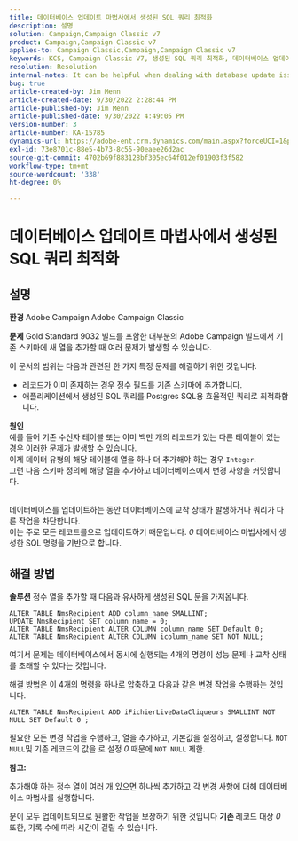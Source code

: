 ```yaml
---
title: 데이터베이스 업데이트 마법사에서 생성된 SQL 쿼리 최적화
description: 설명
solution: Campaign,Campaign Classic v7
product: Campaign,Campaign Classic v7
applies-to: Campaign Classic,Campaign,Campaign Classic v7
keywords: KCS, Campaign Classic V7, 생성된 SQL 쿼리 최적화, 데이터베이스 업데이트 마법사
resolution: Resolution
internal-notes: It can be helpful when dealing with database update issues with big tables
bug: true
article-created-by: Jim Menn
article-created-date: 9/30/2022 2:28:44 PM
article-published-by: Jim Menn
article-published-date: 9/30/2022 4:49:05 PM
version-number: 3
article-number: KA-15785
dynamics-url: https://adobe-ent.crm.dynamics.com/main.aspx?forceUCI=1&pagetype=entityrecord&etn=knowledgearticle&id=f9d8b92d-cc40-ed11-9db1-0022480866ad
exl-id: 73e8701c-88e5-4b73-8c55-90eaee26d2ac
source-git-commit: 4702b69f883128bf305ec64f012ef01903f3f582
workflow-type: tm+mt
source-wordcount: '338'
ht-degree: 0%

---
```


# 데이터베이스 업데이트 마법사에서 생성된 SQL 쿼리 최적화

## 설명


<b>환경</b>
Adobe Campaign Adobe Campaign Classic

<b>문제</b>
Gold Standard 9032 빌드를 포함한 대부분의 Adobe Campaign 빌드에서 기존 스키마에 새 열을 추가할 때 여러 문제가 발생할 수 있습니다.

이 문서의 범위는 다음과 관련된 한 가지 특정 문제를 해결하기 위한 것입니다.

- 레코드가 이미 존재하는 경우 정수 필드를 기존 스키마에 추가합니다.
- 애플리케이션에서 생성된 SQL 쿼리를 Postgres SQL용 효율적인 쿼리로 최적화합니다.


<b>원인</b>
<br>예를 들어 기존 수신자 테이블 또는 이미 백만 개의 레코드가 있는 다른 테이블이 있는 경우 이러한 문제가 발생할 수 있습니다.
<br>이제 데이터 유형의 해당 테이블에 열을 하나 더 추가해야 하는 경우 `Integer`.
<br>그런 다음 스키마 정의에 해당 열을 추가하고 데이터베이스에서 변경 사항을 커밋합니다.

<br>데이터베이스를 업데이트하는 동안 데이터베이스에 교착 상태가 발생하거나 쿼리가 다른 작업을 차단합니다.
<br>이는 주로 모든 레코드를으로 업데이트하기 때문입니다. *0* 데이터베이스 마법사에서 생성한 SQL 명령을 기반으로 합니다.<br>

## 해결 방법


<b>솔루션</b>
정수 열을 추가할 때 다음과 유사하게 생성된 SQL 문을 가져옵니다.


```
ALTER TABLE NmsRecipient ADD column_name SMALLINT;
UPDATE NmsRecipient SET column_name = 0;
ALTER TABLE NmsRecipient ALTER COLUMN column_name SET Default 0;
ALTER TABLE NmsRecipient ALTER COLUMN icolumn_name SET NOT NULL;
```


여기서 문제는 데이터베이스에서 동시에 실행되는 4개의 명령이 성능 문제나 교착 상태를 초래할 수 있다는 것입니다.

해결 방법은 이 4개의 명령을 하나로 압축하고 다음과 같은 변경 작업을 수행하는 것입니다.


```
ALTER TABLE NmsRecipient ADD iFichierLiveDataCliqueurs SMALLINT NOT NULL SET Default 0 ;
```


필요한 모든 변경 작업을 수행하고, 열을 추가하고, 기본값을 설정하고, 설정합니다. `NOT NULL`및 기존 레코드의 값을 로 설정 *0* 때문에 `NOT NULL` 제한.



<b>참고:</b>

추가해야 하는 정수 열이 여러 개 있으면 하나씩 추가하고 각 변경 사항에 대해 데이터베이스 마법사를 실행합니다.

문이 모두 업데이트되므로 원활한 작업을 보장하기 위한 것입니다 <b>기존 </b>레코드 대상 *0* 또한, 기록 수에 따라 시간이 걸릴 수 있습니다.
